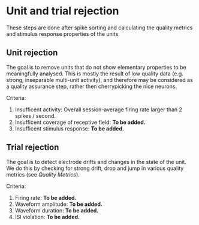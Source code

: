 # Unit and trial rejection

These steps are done after spike sorting and calculating the quality metrics and stimulus response properties of the units.


## Unit rejection

The goal is to remove units that do not show elementary properties to be meaningfully analysed. This is mostly the result of low quality data (e.g. strong, inseparable multi-unit activity), and therefore may be considered as a quality assurance step, rather then cherrypicking the nice neurons.

Criteria:
1. Insufficent activity: Overall session-average firing rate larger than 2 spikes / second.
2. Insufficent coverage of receptive field: **To be added.**
3. Insufficent stimulus response: **To be added.**



## Trial rejection

The goal is to detect electrode drifts and changes in the state of the unit. We do this by checking for strong drift, drop and jump in various quality metrics (see *Quality Metrics*).

Criteria:
1. Firing rate: **To be added.**
2. Waveform amplitude: **To be added.**
3. Waveform duration: **To be added.**
4. ISI violation: **To be added.**

